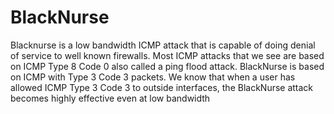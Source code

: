 # BlackNurse
Blacknurse is a low bandwidth ICMP attack that is capable of doing denial of service to well known firewalls. Most ICMP attacks that we see are based on ICMP Type 8 Code 0 also called a ping flood attack. BlackNurse is based on ICMP with Type 3 Code 3 packets. We know that when a user has allowed ICMP Type 3 Code 3 to outside interfaces, the BlackNurse attack becomes highly effective even at low bandwidth
